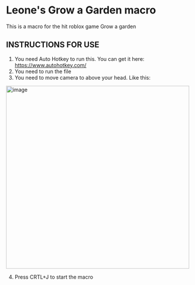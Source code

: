 # Leone's Grow a Garden macro
This is a macro for the hit roblox game Grow a garden

## INSTRUCTIONS FOR USE
  1. You need Auto Hotkey to run this. You can get it here: https://www.autohotkey.com/
  2. You need to run the file
  3. You need to move camera to above your head. Like this:
<img width="500" height="500" alt="image" src="https://github.com/user-attachments/assets/c45e131c-50e1-490b-826b-2a7fab701ba9"/>

  4. Press CRTL+J to start the macro
